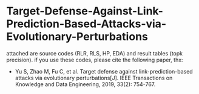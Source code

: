 # Target-Defense-Against-Link-Prediction-Based-Attacks-via-Evolutionary-Perturbations
attached are source codes (RLR, RLS, HP, EDA) and result tables (topk precision).
if you use these codes, please cite the following paper, thx:
+ Yu S, Zhao M, Fu C, et al. Target defense against link-prediction-based attacks via evolutionary perturbations[J]. IEEE Transactions on Knowledge and Data Engineering, 2019, 33(2): 754-767.
